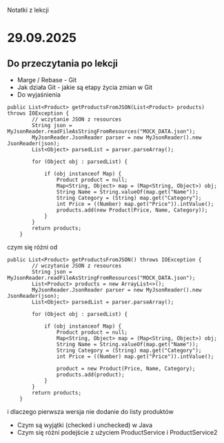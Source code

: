 Notatki z lekcji
# 29.09.2025

## Do przeczytania po lekcji
- Marge / Rebase - Git
- Jak działa Git - jakie są etapy życia zmian w Git
- Do wyjaśnienia

```
public List<Product> getProductsFromJSON(List<Product> products) throws IOException {
        // wczytanie JSON z resources
        String json = MyJsonReader.readFileAsStringFromResources("MOCK_DATA.json");
        MyJsonReader.JsonReader parser = new MyJsonReader().new JsonReader(json);
        List<Object> parsedList = parser.parseArray();

        for (Object obj : parsedList) {

            if (obj instanceof Map) {
                Product product = null;
                Map<String, Object> map = (Map<String, Object>) obj;
                String Name = String.valueOf(map.get("Name"));
                String Category = (String) map.get("Category");
                int Price = ((Number) map.get("Price")).intValue();
                products.add(new Product(Price, Name, Category));
            }
        }
        return products;
    }
```
czym się różni od 
```
public List<Product> getProductsFromJSON() throws IOException {
        // wczytanie JSON z resources
        String json = MyJsonReader.readFileAsStringFromResources("MOCK_DATA.json");
        List<Product> products = new ArrayList<>();
        MyJsonReader.JsonReader parser = new MyJsonReader().new JsonReader(json);
        List<Object> parsedList = parser.parseArray();

        for (Object obj : parsedList) {

            if (obj instanceof Map) {
                Product product = null;
                Map<String, Object> map = (Map<String, Object>) obj;
                String Name = String.valueOf(map.get("Name"));
                String Category = (String) map.get("Category");
                int Price = ((Number) map.get("Price")).intValue();

                product = new Product(Price, Name, Category);
                products.add(product);
            }
        }
        return products;
    }
```
i dlaczego pierwsza wersja nie dodanie do listy produktów

- Czym są wyjątki (checked i unchecked) w Java
- Czym się różni podejście z użyciem ProductService i ProductService2